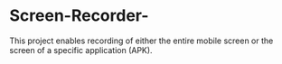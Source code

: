 # Screen-Recorder-
This project enables recording of either the entire mobile screen or the screen of a specific application (APK).
